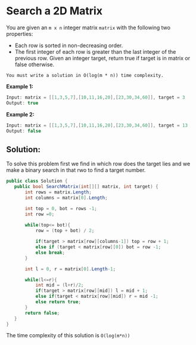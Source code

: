 # Search a 2D Matrix
You are given an `m x n` integer matrix `matrix` with the following two properties:
- Each row is sorted in non-decreasing order.
- The first integer of each row is greater than the last integer of the previous row.
Given an integer target, return true if target is in matrix or false otherwise.

`You must write a solution in O(log(m * n)) time complexity.`

**Example 1:**
```csharp
Input: matrix = [[1,3,5,7],[10,11,16,20],[23,30,34,60]], target = 3
Output: true
```
**Example 2:**
```csharp
Input: matrix = [[1,3,5,7],[10,11,16,20],[23,30,34,60]], target = 13
Output: false
 ```

 ## Solution:
To solve this problem first we find in which row does the target lies and we make a binary search in that rwo to find a target number.
 ```csharp
 public class Solution {
    public bool SearchMatrix(int[][] matrix, int target) {
        int rows = matrix.Length;
        int columns = matrix[0].Length;

        int top = 0, bot = rows -1;
        int row =0;
        
        while(top<= bot){
            row = (top + bot) / 2;

            if(target > matrix[row][columns-1]) top = row + 1;
            else if (target < matrix[row][0]) bot = row -1;
            else break; 
        }

        int l = 0, r = matrix[0].Length-1;

        while(l<=r){
            int mid = (l+r)/2;
            if(target > matrix[row][mid]) l = mid + 1;
            else if(target < matrix[row][mid]) r = mid -1;
            else return true;
        }
        return false;
    }
}
 ```
 The time complexity of this solution is `O(log(m*n))`